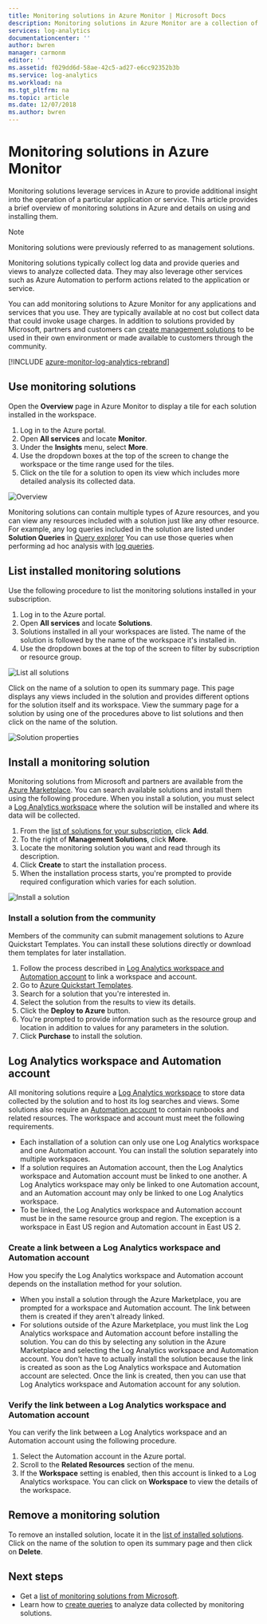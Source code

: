 ```yaml
---
title: Monitoring solutions in Azure Monitor | Microsoft Docs
description: Monitoring solutions in Azure Monitor are a collection of logic, visualization, and data acquisition rules that provide metrics pivoted around a particular problem area.  This article provides information on installing and using monitoring solutions.
services: log-analytics
documentationcenter: ''
author: bwren
manager: carmonm
editor: ''
ms.assetid: f029dd6d-58ae-42c5-ad27-e6cc92352b3b
ms.service: log-analytics
ms.workload: na
ms.tgt_pltfrm: na
ms.topic: article
ms.date: 12/07/2018
ms.author: bwren
---
```

# Monitoring solutions in Azure Monitor
Monitoring solutions leverage services in Azure to provide additional insight into the operation of a particular application or service. This article provides a brief overview of monitoring solutions in Azure and details on using and installing them.

> [!NOTE]
> Monitoring solutions were previously referred to as management solutions.

Monitoring solutions typically collect log data and provide queries and views to analyze collected data. They may also leverage other services such as Azure Automation to perform actions related to the application or service.

You can add monitoring solutions to Azure Monitor for any applications and services that you use. They are typically available at no cost but collect data that could invoke usage charges. In addition to solutions provided by Microsoft, partners and customers can [create management solutions](solutions-creating.md) to be used in their own environment or made available to customers through the community.

[!INCLUDE [azure-monitor-log-analytics-rebrand](../../../../includes/azure-monitor-log-analytics-rebrand.md)]

## Use monitoring solutions
Open the **Overview** page in Azure Monitor to display a tile for each solution installed in the workspace. 

1. Log in to the Azure portal.
1. Open **All services** and locate **Monitor**.
1. Under the **Insights** menu, select **More**.
1. Use the dropdown boxes at the top of the screen to change the workspace or the time range used for the tiles.
1. Click on the tile for a solution to open its view which includes more detailed analysis its collected data.

![Overview](media/solutions/overview.png)

Monitoring solutions can contain multiple types of Azure resources, and you can view any resources included with a solution just like any other resource. For example, any log queries included in the solution are listed under **Solution Queries** in [Query explorer](../log-query/get-started-portal.md#load-queries) You can use those queries when performing ad hoc analysis with [log queries](../log-query/log-query-overview.md).

## List installed monitoring solutions 
Use the following procedure to list the monitoring solutions installed in your subscription.

1. Log in to the Azure portal.
1. Open **All services** and locate **Solutions**.
4. Solutions installed in all your workspaces are listed. The name of the solution is followed by the name of the workspace it's installed in.
1. Use the dropdown boxes at the top of the screen to filter by subscription or resource group.


![List all solutions](media/solutions/list-solutions-all.png)

Click on the name of a solution to open its summary page. This page displays any views included in the solution and provides different options for the solution itself and its workspace. View the summary page for a solution by using one of the procedures above to list solutions and then click on the name of the solution.

![Solution properties](media/solutions/solution-properties.png)



## Install a monitoring solution
Monitoring solutions from Microsoft and partners are available from the [Azure Marketplace](https://azuremarketplace.microsoft.com). You can search available solutions and install them using the following procedure. When you install a solution, you must select a [Log Analytics workspace](../platform/manage-access.md) where the solution will be installed and where its data will be collected.

1. From the [list of solutions for your subscription](#list-installed-monitoring-solutions), click **Add**. 
1. To the right of **Management Solutions**, click **More**. 
1. Locate the monitoring solution you want and read through its description.
1. Click **Create** to start the installation process.
1. When the installation process starts, you're prompted to provide required configuration which varies for each solution.

![Install a solution](media/solutions/install-solution.png)

### Install a solution from the community
Members of the community can submit management solutions to Azure Quickstart Templates. You can install these solutions directly or download them templates for later installation.

1. Follow the process described in [Log Analytics workspace and Automation account](#log-analytics-workspace-and-automation-account) to link a workspace and account.
2. Go to [Azure Quickstart Templates](https://azure.microsoft.com/documentation/templates/). 
3. Search for a solution that you're interested in.
4. Select the solution from the results to view its details.
5. Click the **Deploy to Azure** button.
6. You're prompted to provide information such as the resource group and location in addition to values for any parameters in the solution.
7. Click **Purchase** to install the solution.


## Log Analytics workspace and Automation account
All monitoring solutions require a [Log Analytics workspace](../platform/manage-access.md) to store data collected by the solution and to host its log searches and views. Some solutions also require an [Automation account](../../automation/automation-security-overview.md#automation-account-overview) to contain runbooks and related resources. The workspace and account must meet the following requirements.

* Each installation of a solution can only use one Log Analytics workspace and one Automation account. You can install the solution separately into multiple workspaces.
* If a solution requires an Automation account, then the Log Analytics workspace and Automation account must be linked to one another. A Log Analytics workspace may only be linked to one Automation account, and an Automation account may only be linked to one Log Analytics workspace.
* To be linked, the Log Analytics workspace and Automation account must be in the same resource group and region. The exception is a workspace in East US region and Automation account in East US 2.

### Create a link between a Log Analytics workspace and Automation account
How you specify the Log Analytics workspace and Automation account depends on the installation method for your solution.

* When you install a solution through the Azure Marketplace, you are prompted for a workspace and Automation account. The link between them is created if they aren't already linked.
* For solutions outside of the Azure Marketplace, you must link the Log Analytics workspace and Automation account before installing the solution. You can do this by selecting any solution in the Azure Marketplace and selecting the Log Analytics workspace and Automation account. You don't have to actually install the solution because the link is created as soon as the Log Analytics workspace and Automation account are selected. Once the link is created, then you can use that Log Analytics workspace and Automation account for any solution.

### Verify the link between a Log Analytics workspace and Automation account
You can verify the link between a Log Analytics workspace and an Automation account using the following procedure.

1. Select the Automation account in the Azure portal.
1. Scroll to the **Related Resources** section of the menu.
1. If the **Workspace** setting is enabled, then this account is linked to a Log Analytics workspace. You can click on **Workspace** to view the details of the workspace.

## Remove a monitoring solution
To remove an installed solution, locate it in the [list of installed solutions](#list-installed-monitoring-solutions). Click on the name of the solution to open its summary page and then click on **Delete**.




## Next steps
* Get a [list of monitoring solutions from Microsoft](solutions-inventory.md).
* Learn how to [create queries](../log-query/log-query-overview.md) to analyze data collected by monitoring solutions.

